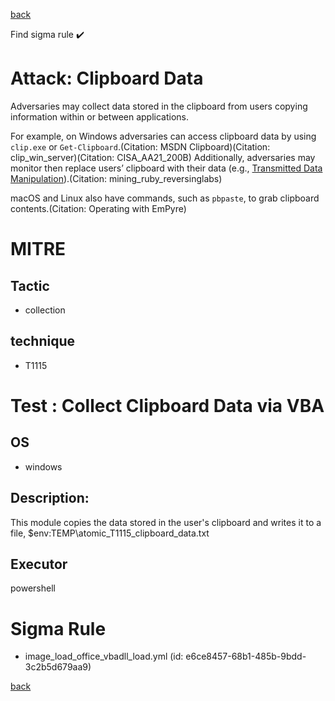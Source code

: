 
[back](../index.md)

Find sigma rule :heavy_check_mark: 

# Attack: Clipboard Data 

Adversaries may collect data stored in the clipboard from users copying information within or between applications. 

For example, on Windows adversaries can access clipboard data by using <code>clip.exe</code> or <code>Get-Clipboard</code>.(Citation: MSDN Clipboard)(Citation: clip_win_server)(Citation: CISA_AA21_200B) Additionally, adversaries may monitor then replace users’ clipboard with their data (e.g., [Transmitted Data Manipulation](https://attack.mitre.org/techniques/T1565/002)).(Citation: mining_ruby_reversinglabs)

macOS and Linux also have commands, such as <code>pbpaste</code>, to grab clipboard contents.(Citation: Operating with EmPyre)

# MITRE
## Tactic
  - collection


## technique
  - T1115


# Test : Collect Clipboard Data via VBA
## OS
  - windows


## Description:
This module copies the data stored in the user's clipboard and writes it to a file, $env:TEMP\atomic_T1115_clipboard_data.txt


## Executor
powershell

# Sigma Rule
 - image_load_office_vbadll_load.yml (id: e6ce8457-68b1-485b-9bdd-3c2b5d679aa9)



[back](../index.md)
